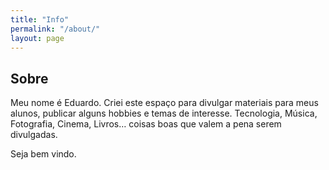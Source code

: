 ```yaml
---
title: "Info"
permalink: "/about/"
layout: page
---
```


## Sobre

Meu nome é Eduardo. Criei este espaço para divulgar materiais para meus alunos, publicar alguns hobbies e temas de interesse. Tecnologia, Música, Fotografia, Cinema, Livros… coisas boas que valem a pena serem divulgadas.

Seja bem vindo. 
